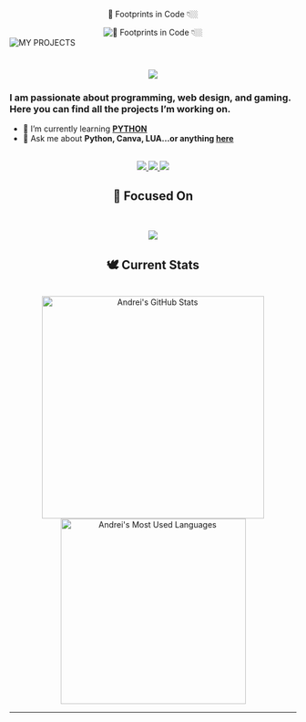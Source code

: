 <div align="center"> 
  <p>👣 Footprints in Code 👇🏼</p>
  <img src="https://profile-counter.glitch.me/{made-by-andrei}/count.svg" alt="👣 Footprints in Code 👇🏼" />
</div>
<img src="https://raw.githubusercontent.com/made-by-andrei/made-by-andrei/refs/heads/main/MADE-BY-ANDREI.jpg" alt="MY PROJECTS">


<h1 align="center">
  <img src="https://readme-typing-svg.herokuapp.com?font=Fira+Code+Italic&size=40&duration=1700&pause=1000&color=FFFFFF&center=true&vCenter=true&width=800&height=80&lines=Building+things+⚙️;Breaking+things+💥;Learning+in+between+📚" />
</h1>

### I am passionate about programming, web design, and gaming. Here you can find all the projects I’m working on.

- 🌱 I’m currently learning **[PYTHON](https://www.learnpython.org/)**
- 💬 Ask me about **Python, Canva, LUA...or anything [here](https://github.com/{made-by-andrei}/{made-by-andrei}/issues)**

<br>

<div align="center">
  <a href="lehadus04@gmail.com">
    <img src="https://img.shields.io/badge/Gmail-000000?style=for-the-badge&logo=gmail&logoColor=red" />
  </a>
  <a href="https://instagram.com/acabaxc" target="_blank">
    <img src="https://img.shields.io/badge/INSTAGRAM-000000?style=for-the-badge&logo=instagram&logoColor=white" target="_blank" />
  </a>
  <a href="https://discord.gg/3DwXTKk6" target="_blank">
    <img src="https://img.shields.io/badge/DISCORD-000000?style=for-the-badge&logo=discord&logoColor=white" target="_blank" />
  </a>
  <a
</div>

## 👀 Focused On

<br>

<p align="center">
  <img src="https://skillicons.dev/icons?i=python,photoshop,php,github,discord,matlab,twitter"/>
</p>


## 🕊 Current Stats

<br>

<div align=center>
  <img width=390 src="https://github-readme-stats.vercel.app/api?username=made-by-andrei&theme=transparent&count_private=true&show_icons=true&rank_icon=github&locale=en" alt="Andrei's GitHub Stats" />
  <img width=325 src="https://github-readme-stats.vercel.app/api/top-langs?username=made-by-andrei&theme=transparent&layout=donut&hide=css&langs_count=8&border_radius=10&show_icons=true&locale=en" alt="Andrei's Most Used Languages" />
</div>

<hr>
